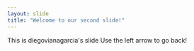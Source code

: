 ```yaml
---
layout: slide
title: "Welcome to our second slide!"
---
```

This is diegovianagarcia's slide
Use the left arrow to go back!
